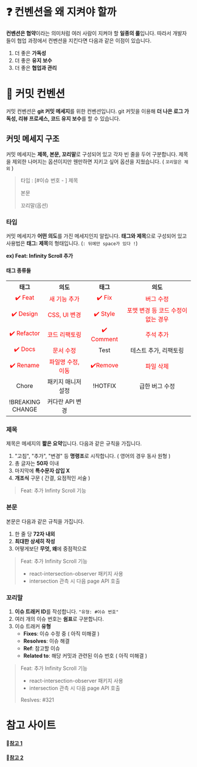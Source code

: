 # ❓ 컨벤션을 왜 지켜야 할까

**컨벤션은 협약**이라는 의미처럼 여러 사람이 지켜야 할 **일종의 룰**입니다. 따라서 개발자들이 협업 과정에서 컨벤션을 지킨다면 다음과 같은 이점이 있습니다.

1. 더 좋은 **가독성**
2. 더 좋은 **유지 보수**
3. 더 좋은 **협업과 관리**

# 📄 커밋 컨벤션

커밋 컨벤션은 **git 커밋 메세지**를 위한 컨벤션입니다. git 커밋을 이용해 **더 나은 로그 가독성, 리뷰 프로세스, 코드 유지 보수**를 할 수 있습니다.

## 커밋 메세지 구조

커밋 메세지는 **제목, 본문, 꼬리말**로 구성되어 있고 각자 빈 줄을 두어 구분합니다. 제목을 제외한 나머지는 옵션이지만 웬만하면 지키고 싶어 옵션을 지웠습니다. ( `꼬리말은 제외` )

> 타입 : [#이슈 번호 - ] 제목
>
> 본문
>
> 꼬리말(옵션)

### 타입

커밋 메세지가 **어떤 의도**를 가진 메세지인지 알립니다.
**태그와 제목**으로 구성되어 있고 사용법은 **태그: 제목**의 형태입니다. (`: 뒤에만 space가 있다 !`)

**ex) Feat: Infinity Scroll 추가**

#### 태그 종류들

<table style="text-align : center;">
    <th>태그</th>
    <th>의도</th>
    <th>태그</th>
    <th>의도</th>
    <tr>
        <td style="color : red">✔️ Feat</td>
        <td style="color : red">새 기능 추가</td>
        <td style="color : red">✔️ Fix</td>
        <td style="color : red">버그 수정</td>
    </tr>
    <tr>
        <td style="color : red">✔️ Design</td>
        <td style="color : red">CSS, UI 변경</td>
        <td style="color : red">✔️ Style</td>
        <td style="color : red">포맷 변경 등 코드 수정이 없는 경우</td>
    </tr>
        <tr>
        <td style="color : red">✔️ Refactor</td>
        <td style="color : red">코드 리팩토링</td>
        <td style="color : red">✔️ Comment</td>
        <td style="color : red">주석 추가</td>
    </tr>
    </tr>
        <tr>
        <td style="color : red">✔️ Docs</td>
        <td style="color : red">문서 수정</td>
        <td>Test</td>
        <td>테스트 추가, 리팩토링</td>
    </tr>   
    </tr>
    <tr>
        <td style="color : red">✔️ Rename</td>
        <td style="color : red">파일명 수정, 이동</td>
        <td style="color : red">✔️Remove</td>
        <td style="color : red">파일 삭제</td>
    </tr>
    <tr>
        <td>Chore</td>
        <td>패키지 매니저 설정</td>
        <td>!HOTFIX</td>
        <td>급한 버그 수정</td>
    </tr>
    <tr>
        <td>!BREAKING</br>
        CHANGE</td>
        <td>커다란 API 변경</td>
        <td></td>
        <td></td>
    </tr>
</table>

### 제목

제목은 메세지의 **짧은 요약**입니다. 다음과 같은 규칙을 가집니다.

1. "고침", "추가", "변경" 등 **명령조**로 시작합니다. ( 영어의 경우 동사 원형 )
2. 총 글자는 **50자** 이내
3. 마지막에 **특수문자 삽입 X**
4. **개조식** 구문 ( 간결, 요점적인 서술 )

> Feat: 추가 Infinty Scroll 기능

### 본문

본문은 다음과 같은 규칙을 가집니다.

1. 한 줄 당 **72자 내외**
2. **최대한 상세히 작성**
3. 어떻게보단 **무엇, 왜**에 중점적으로

> Feat: 추가 Infinity Scroll 기능
>
> - react-intersection-observer 패키지 사용
> - intersection 관측 시 다음 page API 호출

### 꼬리말

1. **이슈 트래커 ID**를 작성합니다. `"유형: #이슈 번호"`
2. 여러 개의 이슈 번호는 **쉼표**로 구분합니다.
3. 이슈 트래커 **유형**
   - **Fixes**: 이슈 수정 중 ( 아직 미해결 )
   - **Resolves**: 이슈 해결
   - **Ref**: 참고할 이슈
   - **Related to**: 해당 커밋과 관련된 이슈 번호 ( 아직 미해결 )

> Feat: 추가 Infinity Scroll 기능
>
> - react-intersection-observer 패키지 사용
> - intersection 관측 시 다음 page API 호출
>
> Reslves: #321

# 참고 사이트

#### 🔗[참고 1](https://overcome-the-limits.tistory.com/entry/%ED%98%91%EC%97%85-%ED%98%91%EC%97%85%EC%9D%84-%EC%9C%84%ED%95%9C-%EA%B8%B0%EB%B3%B8%EC%A0%81%EC%9D%B8-git-%EC%BB%A4%EB%B0%8B%EC%BB%A8%EB%B2%A4%EC%85%98-%EC%84%A4%EC%A0%95%ED%95%98%EA%B8%B0)

#### 🔗[참고 2](https://meetup.toast.com/posts/106)
